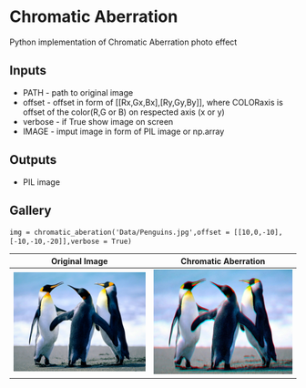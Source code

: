 # Chromatic Aberration

Python implementation of Chromatic Aberration photo effect

## Inputs
+ PATH - path to original image
+ offset - offset in form of [[Rx,Gx,Bx],[Ry,Gy,By]], where COLORaxis is offset of the color(R,G or B) on respected axis (x or y)
+ verbose - if True show image on screen
+ IMAGE - imput image in form of PIL image or np.array

## Outputs
+ PIL image

## Gallery
```
img = chromatic_aberation('Data/Penguins.jpg',offset = [[10,0,-10],[-10,-10,-20]],verbose = True)
```

| Original Image                       | Chromatic Aberration                                     |
|--------------------------------------|----------------------------------------------------------|
| ![Original Image](Data/Penguins.jpg) | ![Chromatic Aberration](Results/chromatic_aberation.jpg) |

